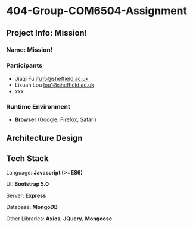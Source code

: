 # 404-Group-COM6504-Assignment

## Project Info: Mission!

### Name: Mission!

### Participants

- Jiaqi Fu jfu15@sheffield.ac.uk
- Lixuan Lou lou1@sheffield.ac.uk
- xxx

### Runtime Environment

- **Browser** (Google, Firefox, Safari)

## Architecture Design



## Tech Stack

Language: **Javascript (>=ES6)**

UI: **Bootstrap 5.0**

Server: **Express**

Database: **MongoDB**

Other Libraries: **Axios**, **JQuery**, **Mongoose**